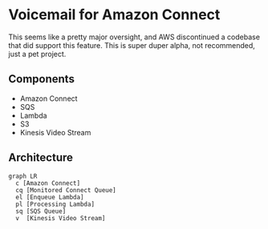 # Voicemail for Amazon Connect
This seems like a pretty major oversight, and AWS discontinued a codebase that did support this feature.
This is super duper alpha, not recommended, just a pet project.

## Components
- Amazon Connect
- SQS
- Lambda
- S3
- Kinesis Video Stream

## Architecture
```mermaid
graph LR
  c [Amazon Connect]
  cq [Monitored Connect Queue]
  el [Enqueue Lambda]
  pl [Processing Lambda]
  sq [SQS Queue]
  v  [Kinesis Video Stream]
```
